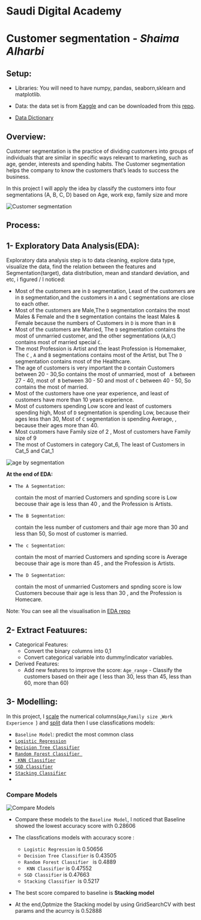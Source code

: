 # Saudi Digital Academy
# Customer segmentation -  *Shaima Alharbi*  

## Setup:

- Libraries: 
   You will need to have numpy, pandas, seaborn,sklearn and matplotlib.

-  Data:
   the data set is from [Kaggle](https://www.kaggle.com/vetrirah/customer) and can be downloaded from this [repo](https://github.com/shaimaa122/Customer_segment/blob/main/Train.csv). 
  
- [Data Dictionary](https://github.com/shaimaa122/Customer_segment/blob/main/Customer%20Segmentation%20-%20Data%20Dictinory.pdf)

## Overview:
Customer segmentation is the practice of dividing customers into groups of individuals that are similar in specific ways relevant to marketing, such as age, gender, interests and spending habits.
The Customer segmentation helps the company to know the customers that’s leads to success the business. 

In this project I will apply the idea by classify the customers into four segmentations (A, B, C, D) based on Age, work exp, family size and more 

![Customer segmentation](https://github.com/shaimaa122/Customer_segment/blob/main/Customer_segmintation.png)

## Process:
## 1- Exploratory Data Analysis(EDA):
Exploratory data analysis step is to data cleaning, explore data type, visualize the data, find the relation between the features and Segmentation(target), data distribution, mean and standard deviation, and etc, i figured / I noticed:

   - Most of the customers are in `D` segmentation, Least of the customers are in `B` segmentation,and the customers in `A` and `C` segmentations are close to each other.
   - Most of the customers are Male,The `D` segmentation contains the most Males & Female and the `B` segmentation contains the least Males & Female because the numbers of Customers in `D` is more than in `B`
   - Most of the customers are Married, The `D` segmentation contains the most of unmarried customer, and the other segmentations (`A`,`B`,`C`) contains most of married special `C`.
   - The most Profession is Artist and the least Profession is Homemaker, The `C` , `A` and `B` segmentations contains most of the Artist, but The `D` segmentation contains most of the Healthcare.
   - The age of customers is very important the `D` contain Customers between 20 - 30,So contains the most of unmarried, most of ` A`  between 27 - 40, most of` B` between 30 - 50 and most of `C` between 40 - 50, So contains the most of married.
   - Most of the customers have one year experience, and least of customers have more than 10 years experience.
   - Most of customers spending Low score and least of customers spending high, Most of `D` segmentation is spending Low, because their ages less than 30, Most of `C` segmentation is spending Average, , because their ages more than 40.
   - Most customers have Family size of 2 , Most of customers have  Family size of 9
   - The most of Customers in category Cat_6, The least of Customers in Cat_5 and Cat_1 
 
  ![age by segmentation](https://github.com/shaimaa122/Customer_segment/blob/main/EDA/age%20by%20segmintaions.png)

**At the end of EDA:**
- `The A Segmentation`:
     
    contain the most of married Customers and spnding score is Low becouse thair age is less than 40 , and the Profession is Artists.
- `The B Segmentation`:

   contain the less number of customers and thair age more than 30 and less than 50, So most of customer is married.
- `The c Segmentation`:

   contain the most of married Customers and spnding score is Average becouse thair age is more than 45 , and the Profession is Artists.
- `The D Segmentation`:

   contain the most of unmarried Customers and spnding score is low Customers becouse thair age is less than 30 , and the Profession is Homecare.

Note: You can see all the visualisation in [EDA repo](https://github.com/shaimaa122/Customer_segment/tree/main/EDA)

## 2- Extract Featuures:
   - Categorical Features: 
      - Convert the binary columns into 0,1
      - Convert categorical variable into dummy/indicator variables.
   - Derived Features:
      - Add new features to improve the score:
        `Age_range` - Classify the customers based on their age ( less than 30, less than 45, less than 60, more than 60)
        
        
## 3- Modelling:
   In this project, I [scale](https://scikit-learn.org/stable/modules/generated/sklearn.preprocessing.StandardScaler.html) the numerical columns(`Age`,`Family size `,`Work Experience `) and [split](https://scikit-learn.org/stable/modules/generated/sklearn.model_selection.train_test_split.html) data then I use classfications models: 
   - `Baseline Model`: 
      predict the most common class
   - [`Logistic Regression`](https://scikit-learn.org/stable/modules/generated/sklearn.linear_model.LogisticRegression.html?highlight=logistic%20regression#sklearn.linear_model.LogisticRegression)
   - [`Decision Tree Classifier`](https://scikit-learn.org/stable/modules/generated/sklearn.tree.DecisionTreeClassifier.html?highlight=decision%20tree%20classifier#sklearn.tree.DecisionTreeClassifier)
   - [`Random Forest Classifier `](https://scikit-learn.org/stable/modules/generated/sklearn.ensemble.RandomForestClassifier.html?highlight=random%20forest%20classifier#sklearn.ensemble.RandomForestClassifier)
   - [` KNN Classifier`](https://scikit-learn.org/stable/modules/generated/sklearn.neighbors.KNeighborsClassifier.html?highlight=kneighbors#sklearn.neighbors.KNeighborsClassifier)
   - [`SGD Classifier`](https://scikit-learn.org/stable/modules/generated/sklearn.linear_model.SGDClassifier.html?highlight=sgd%20classifier#sklearn.linear_model.SGDClassifier)
   - [`Stacking Classifier`](https://scikit-learn.org/stable/modules/generated/sklearn.ensemble.StackingClassifier.html?highlight=stacking%20classifier#sklearn.ensemble.StackingClassifier)
   - 
### Compare Models
![Compare Models](https://github.com/shaimaa122/Customer_segment/blob/main/compare%20models%20with%20grid.png)

- Compare these models to the `Baseline Model`, I noticed that Baseline showed the lowest accuracy score with 0.28606
- The classfications models with accuracy score :
   - `Logistic Regression` is 0.50656
   - `Decision Tree Classifier` is 0.43505
   - `Random Forest Classifier ` is 0.4889
   - ` KNN Classifier` is 0.47552
   -  `SGD Classifier` is 0.47663
   -  `Stacking Classifier `is 0.5217
- The best score compared to baseline is **Stacking model**
   
- At the end,Optmize the Stacking model by using GridSearchCV with best params and the acurrcy is 0.52888
 
